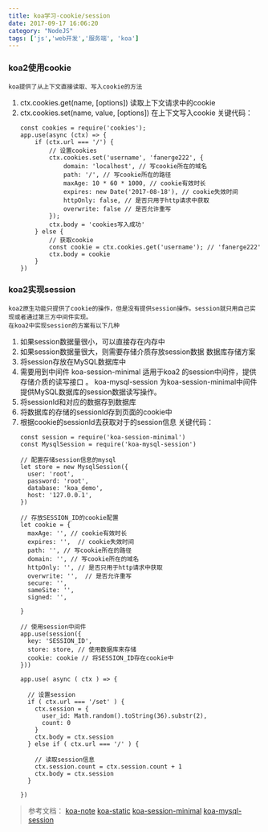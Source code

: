 ```yaml
---
title: koa学习-cookie/session
date: 2017-09-17 16:06:20
category: "NodeJS"
tags: ['js','web开发','服务端', 'koa']
---
```

###	koa2使用cookie
	koa提供了从上下文直接读取、写入cookie的方法
1.	ctx.cookies.get(name, [options]) 读取上下文请求中的cookie
2.	ctx.cookies.set(name, value, [options]) 在上下文写入cookie
	关键代码：
	```
	const cookies = require('cookies');
	app.use(async (ctx) => {
		if (ctx.url === '/') {
			// 设置cookies
			ctx.cookies.set('username', 'fanerge222', {
				domain: 'localhost', // 写cookie所在的域名
				path: '/', // 写cookie所在的路径
				maxAge: 10 * 60 * 1000, // cookie有效时长
				expires: new Date('2017-08-18'), // cookie失效时间
				httpOnly: false, // 是否只用于http请求中获取
				overwrite: false // 是否允许重写
			});
			ctx.body = 'cookies写入成功'
		} else {
			// 获取cookie
			const cookie = ctx.cookies.get('username'); // 'fanerge222'
			ctx.body = cookie   
		}
	})
	```
###	koa2实现session
	koa2原生功能只提供了cookie的操作，但是没有提供session操作。session就只用自己实现或者通过第三方中间件实现。
	在koa2中实现session的方案有以下几种
1.	如果session数据量很小，可以直接存在内存中
2.	如果session数据量很大，则需要存储介质存放session数据
	数据库存储方案
1.	将session存放在MySQL数据库中
2.	需要用到中间件
	koa-session-minimal 适用于koa2 的session中间件，提供存储介质的读写接口 。
	koa-mysql-session 为koa-session-minimal中间件提供MySQL数据库的session数据读写操作。
3.	将sessionId和对应的数据存到数据库
4.	将数据库的存储的sessionId存到页面的cookie中
5.	根据cookie的sessionId去获取对于的session信息
	关键代码：	
	```
	const session = require('koa-session-minimal')
	const MysqlSession = require('koa-mysql-session')
	
	// 配置存储session信息的mysql
	let store = new MysqlSession({
	  user: 'root',
	  password: 'root',
	  database: 'koa_demo',
	  host: '127.0.0.1',
	})

	// 存放SESSION_ID的cookie配置
	let cookie = {
	  maxAge: '', // cookie有效时长
	  expires: '',  // cookie失效时间
	  path: '', // 写cookie所在的路径
	  domain: '', // 写cookie所在的域名
	  httpOnly: '', // 是否只用于http请求中获取
	  overwrite: '',  // 是否允许重写
	  secure: '',
	  sameSite: '',
	  signed: '',

	}

	// 使用session中间件
	app.use(session({
	  key: 'SESSION_ID',
	  store: store, // 使用数据库来存储
	  cookie: cookie // 将SESSION_ID存在cookie中
	}))

	app.use( async ( ctx ) => {

	  // 设置session
	  if ( ctx.url === '/set' ) {
		ctx.session = {
		  user_id: Math.random().toString(36).substr(2),
		  count: 0
		}
		ctx.body = ctx.session
	  } else if ( ctx.url === '/' ) {

		// 读取session信息
		ctx.session.count = ctx.session.count + 1
		ctx.body = ctx.session
	  } 

	})
	```
>	参考文档：
	[koa-note](https://chenshenhai.github.io/koa2-note/note/request/post-use-middleware.html)
	[koa-static](https://www.npmjs.com/package/koa-static)
	[koa-session-minimal](https://www.npmjs.com/package/koa-session-minimal)
	[koa-mysql-session](https://www.npmjs.com/package/koa-mysql-session)
	
	
	